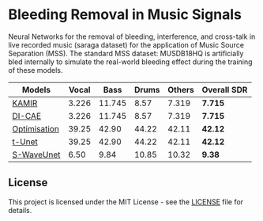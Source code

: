 # Bleeding Removal in Music Signals
Neural Networks for the removal of bleeding, interference, and cross-talk in live recorded music (saraga dataset) for the application of Music Source Separation (MSS). The standard MSS dataset: MUSDB18HQ is artificially bled internally to simulate the real-world bleeding effect during the training of these models.

| Models | Vocal | Bass | Drums | Others | Overall SDR |
|------|-----|-----|-----|-----|-----|
|[KAMIR]()| 3.226 | 11.745 | 8.57 | 7.319 | __7.715__ |
|[DI-CAE]()| 3.226 | 11.745 | 8.57 | 7.319 | __7.715__ |
|[Optimisation]()| 39.25 | 42.90 | 44.22 | 42.11 | __42.12__ |
|[t-Unet]()| 39.25 | 42.90 | 44.22 | 42.11 | __42.12__ |
|[S-WaveUnet]()| 6.50 | 9.84 | 10.85 | 10.32 | __9.38__ |

## License

This project is licensed under the MIT License - see the [LICENSE](https://github.com/its-rajesh/Audio-Bleeding-Removal/blob/cde41b94a1be385efc46888a04b30a7b82c33375/LICENSE) file for details.
